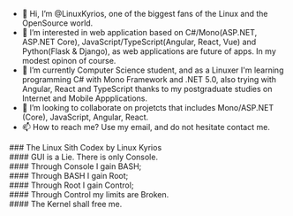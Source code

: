 - 👋 Hi, I’m @LinuxKyrios, one of the biggest fans of the Linux and the OpenSource world. 
- 👀 I’m interested in web application based on C#/Mono(ASP.NET, ASP.NET Core), JavaScript/TypeScript(Angular, React, Vue) and Python(Flask & Django), as web applications are future of apps. In my modest opinon of course.
- 🌱 I’m currently Computer Science student, and as a Linuxer I'm learning programming C# with Mono Framework and .NET 5.0, also trying with Angular, React and TypeScript thanks to my postgraduate studies on Internet and Mobile Appplications.
- 💞️ I’m looking to collaborate on projetcts that includes Mono/ASP.NET (Core), JavaScript, Angular, React.
- 📫 How to reach me? Use my email, and do not hesitate contact me.

<div style="text-align: justify"> ### The Linux Sith Codex by Linux Kyrios </div>
<div style="text-align: justify"> #### GUI is a Lie. There is only Console. </div>
<div style="text-align: justify"> #### Through Console I gain BASH; </div>
<div style="text-align: justify"> #### Through BASH I gain Root; </div>
<div style="text-align: justify"> #### Through Root I gain Control; </div>
<div style="text-align: justify"> #### Through Control my limits are Broken. </div>
<div style="text-align: justify"> #### The Kernel shall free me. </div>

<!---
LinuxKyrios/LinuxKyrios is a ✨ special ✨ repository because its `README.md` (this file) appears on your GitHub profile.
You can click the Preview link to take a look at your changes.
--->
